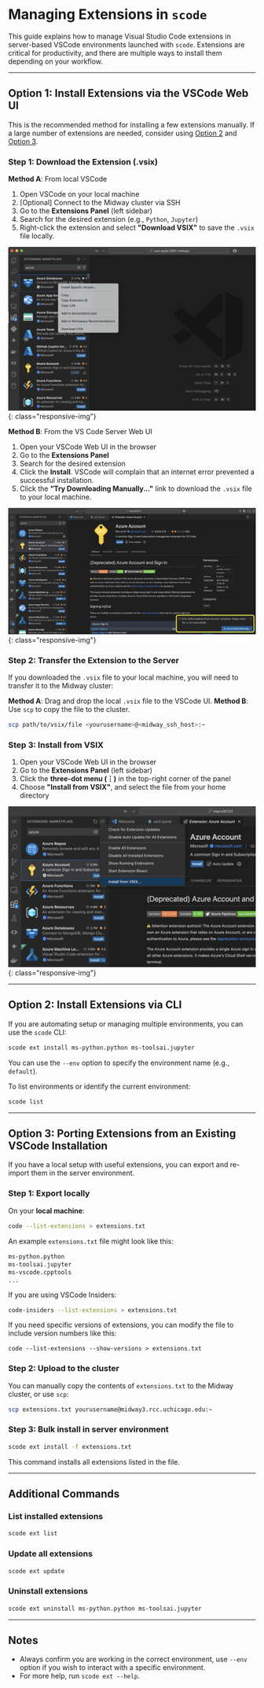 # Managing Extensions in `scode`

This guide explains how to manage Visual Studio Code extensions in server-based VSCode environments launched with `scode`. Extensions are critical for productivity, and there are multiple ways to install them depending on your workflow.

---

## Option 1: Install Extensions via the VSCode Web UI

This is the recommended method for installing a few extensions manually. If a large number of extensions are needed, consider using [Option 2](#option-2-install-extensions-via-cli) and [Option 3](#option-3-porting-extensions-from-an-existing-vscode-installation).

### Step 1: Download the Extension (.vsix)

**Method A**: From local VSCode

1. Open VSCode on your local machine
2. [Optional] Connect to the Midway cluster via SSH
3. Go to the **Extensions Panel** (left sidebar)
4. Search for the desired extension (e.g., `Python`, `Jupyter`)
5. Right-click the extension and select **"Download VSIX"** to save the `.vsix` file locally.

![Download VSIX](./images/download_vsix.png){: class="responsive-img"}

**Method B**: From the VS Code Server Web UI

1. Open your VSCode Web UI in the browser
2. Go to the **Extensions Panel**
3. Search for the desired extension
4. Click the **Install**. VSCode will complain that an internet error prevented a successful installation.
5. Click the **"Try Downloading Manually..."** link to download the `.vsix` file to your local machine.

![Download VSIX from Web UI](./images/manual_download.png){: class="responsive-img"}

### Step 2: Transfer the Extension to the Server

If you downloaded the `.vsix` file to your local machine, you will need to transfer it to the Midway cluster:

**Method A**: Drag and drop the local `.vsix` file to the VSCode UI.
**Method B**: Use `scp` to copy the file to the cluster.

```bash
scp path/to/vsix/file <yourusername>@<midway_ssh_host>:~
```

### Step 3: Install from VSIX

1. Open your VSCode Web UI in the browser
2. Go to the **Extensions Panel** (left sidebar)
3. Click the **three-dot menu (⋮)** in the top-right corner of the panel
4. Choose **"Install from VSIX"**, and select the file from your home directory

![Install from VSIX](./images/install_from_vsix.png){: class="responsive-img"}

---

## Option 2: Install Extensions via CLI

If you are automating setup or managing multiple environments, you can use the `scode` CLI:

```bash
scode ext install ms-python.python ms-toolsai.jupyter
```

You can use the `--env` option to specify the environment name (e.g., `default`).

To list environments or identify the current environment:
```bash
scode list
```

---

## Option 3: Porting Extensions from an Existing VSCode Installation

If you have a local setup with useful extensions, you can export and re-import them in the server environment.

### Step 1: Export locally

On your **local machine**:
```bash
code --list-extensions > extensions.txt
```

An example `extensions.txt` file might look like this:
```
ms-python.python
ms-toolsai.jupyter
ms-vscode.cpptools
...
```

If you are using VSCode Insiders:
```bash
code-insiders --list-extensions > extensions.txt
```

If you need specific versions of extensions, you can modify the file to include version numbers like this:
```
code --list-extensions --show-versions > extensions.txt
```

### Step 2: Upload to the cluster

You can manually copy the contents of `extensions.txt` to the Midway cluster, or use `scp`:

```bash
scp extensions.txt yourusername@midway3.rcc.uchicago.edu:~
```

### Step 3: Bulk install in server environment
```bash
scode ext install -f extensions.txt
```

This command installs all extensions listed in the file.

---

## Additional Commands

### List installed extensions

```bash
scode ext list
```

### Update all extensions

```bash
scode ext update
```

### Uninstall extensions

```bash
scode ext uninstall ms-python.python ms-toolsai.jupyter
```

---

## Notes

- Always confirm you are working in the correct environment, use `--env` option if you wish to interact with a specific environment.
- For more help, run `scode ext --help`.
